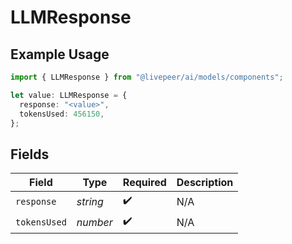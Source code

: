 # LLMResponse

## Example Usage

```typescript
import { LLMResponse } from "@livepeer/ai/models/components";

let value: LLMResponse = {
  response: "<value>",
  tokensUsed: 456150,
};
```

## Fields

| Field              | Type               | Required           | Description        |
| ------------------ | ------------------ | ------------------ | ------------------ |
| `response`         | *string*           | :heavy_check_mark: | N/A                |
| `tokensUsed`       | *number*           | :heavy_check_mark: | N/A                |